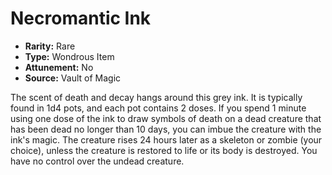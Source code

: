 # Necromantic Ink

- **Rarity:** Rare
- **Type:** Wondrous Item
- **Attunement:** No
- **Source:** Vault of Magic

The scent of death and decay hangs around this grey ink. It is typically found in 1d4 pots, and each pot contains 2 doses. If you spend 1 minute using one dose of the ink to draw symbols of death on a dead creature that has been dead no longer than 10 days, you can imbue the creature with the ink's magic. The creature rises 24 hours later as a skeleton or zombie (your choice), unless the creature is restored to life or its body is destroyed. You have no control over the undead creature.
